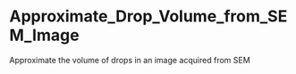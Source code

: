 # Approximate_Drop_Volume_from_SEM_Image
Approximate the volume of drops in an image acquired from SEM
